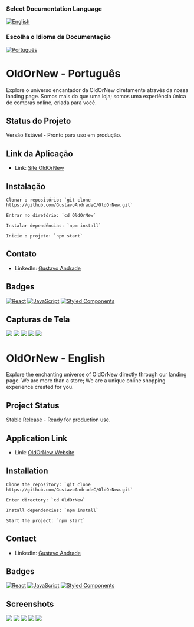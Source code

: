 ### Select Documentation Language
[![English](https://img.shields.io/badge/English-5A67D8?style=for-the-badge)](#oldornew---english) 
### Escolha o Idioma da Documentação
[![Português](https://img.shields.io/badge/Portugu%C3%AAs-3E4095?style=for-the-badge)](#oldornew---português)

# OldOrNew - Português

Explore o universo encantador da OldOrNew diretamente através da nossa landing page. Somos mais do que uma loja; somos uma experiência única de compras online, criada para você.

## Status do Projeto

Versão Estável - Pronto para uso em produção.

## Link da Aplicação

- Link: [Site OldOrNew](https://oldornew.vercel.app)

## Instalação
```
Clonar o repositório: `git clone https://github.com/GustavoAndradeC/OldOrNew.git`
```

```
Entrar no diretório: `cd OldOrNew`
```

```
Instalar dependências: `npm install`
```

```
Inicie o projeto: `npm start`
```

## Contato

- LinkedIn: [Gustavo Andrade](https://www.linkedin.com/in/gustavoandradec/)

## Badges

[![React](https://img.shields.io/badge/react-%2320232a.svg?style=for-the-badge&logo=react&logoColor=%2361DAFB)](https://reactjs.org/)
[![JavaScript](https://img.shields.io/badge/javascript-%23323330.svg?style=for-the-badge&logo=javascript&logoColor=%23F7DF1E)](https://developer.mozilla.org/en-US/docs/Web/JavaScript)
[![Styled Components](https://img.shields.io/badge/styled--components-DB7093?style=for-the-badge&logo=styled-components&logoColor=white)](https://styled-components.com/)

## Capturas de Tela

![](/README%20Img/Div1.png)
![](/README%20Img/Div2.png)
![](/README%20Img/Div3.png)
![](/README%20Img/Div4.png)
![](/README%20Img/Div5.png)

# OldOrNew - English

Explore the enchanting universe of OldOrNew directly through our landing page. We are more than a store; We are a unique online shopping experience created for you.

##  Project Status

Stable Release - Ready for production use.

## Application Link

- Link: [OldOrNew Website](https://oldornew.vercel.app)

##  Installation
```
Clone the repository: `git clone https://github.com/GustavoAndradeC/OldOrNew.git`
```

```
Enter directory: `cd OldOrNew`
```

```
Install dependencies: `npm install`
```

```
Start the project: `npm start`
```

## Contact

- LinkedIn: [Gustavo Andrade](https://www.linkedin.com/in/gustavoandradec/)

## Badges

[![React](https://img.shields.io/badge/react-%2320232a.svg?style=for-the-badge&logo=react&logoColor=%2361DAFB)](https://reactjs.org/)
[![JavaScript](https://img.shields.io/badge/javascript-%23323330.svg?style=for-the-badge&logo=javascript&logoColor=%23F7DF1E)](https://developer.mozilla.org/en-US/docs/Web/JavaScript)
[![Styled Components](https://img.shields.io/badge/styled--components-DB7093?style=for-the-badge&logo=styled-components&logoColor=white)](https://styled-components.com/)

## Screenshots

![](/README%20Img/Div1.png)
![](/README%20Img/Div2.png)
![](/README%20Img/Div3.png)
![](/README%20Img/Div4.png)
![](/README%20Img/Div5.png)

